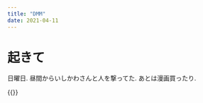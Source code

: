 ```yaml
---
title: "DMM"
date: 2021-04-11
---
```


# 起きて
日曜日. 昼間からいしかわさんと人を撃ってた. あとは漫画買ったり.

{{<tweet user="dango_bot" id="1381172985776640000">}}